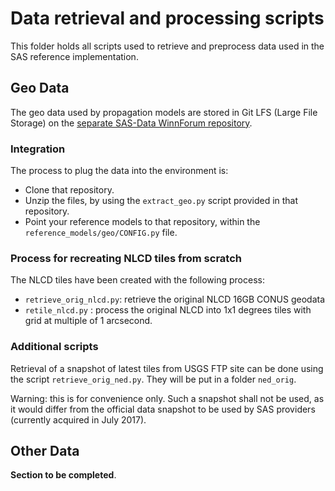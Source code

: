 # Data retrieval and processing scripts

This folder holds all scripts used to retrieve and preprocess data used in the
SAS reference implementation.

## Geo Data

The geo data used by propagation models are stored in Git LFS (Large File Storage)
on the [separate SAS-Data WinnForum repository](https://github.com/Wireless-Innovation-Forum/SAS-Data).

### Integration

The process to plug the data into the environment is:
 - Clone that repository.
 - Unzip the files, by using the `extract_geo.py` script provided in that repository.
 - Point your reference models to that repository, within the `reference_models/geo/CONFIG.py` file.

     
### Process for recreating NLCD tiles from scratch

The NLCD tiles have been created with the following process:

 - `retrieve_orig_nlcd.py`: retrieve the original NLCD 16GB CONUS geodata
 - `retile_nlcd.py` : process the original NLCD into 1x1 degrees tiles with grid
   at multiple of 1 arcsecond.
      
### Additional scripts

Retrieval of a snapshot of latest tiles from USGS FTP site can be done using
the script `retrieve_orig_ned.py`. They will be put in a folder `ned_orig`.

Warning: this is for convenience only. Such a snapshot shall not be used, as
it would differ from the official data snapshot to be used by SAS providers 
(currently acquired in July 2017).

## Other Data

**Section to be completed**.
